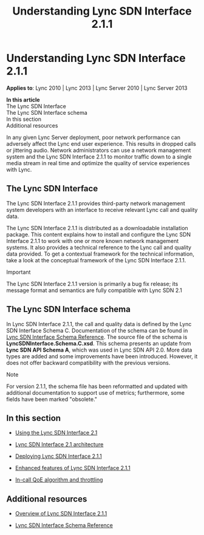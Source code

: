 ﻿---
title: Understanding Lync SDN Interface 2.1.1
TOCTitle: Understanding Lync SDN Interface 2.1.1
ms:assetid: 4c97bce1-4b8b-4c13-8ec6-99eed59d88fc
ms:mtpsurl: https://msdn.microsoft.com/en-us/library/Dn785193(v=office.15)
ms:contentKeyID: 62952675
ms.date: 02/16/2015
mtps_version: v=office.15
---

# Understanding Lync SDN Interface 2.1.1


**Applies to**: Lync 2010 | Lync 2013 | Lync Server 2010 | Lync Server 2013

**In this article**  
The Lync SDN Interface  
The Lync SDN Interface schema  
In this section  
Additional resources  

In any given Lync Server deployment, poor network performance can adversely affect the Lync end user experience. This results in dropped calls or jittering audio. Network administrators can use a network management system and the Lync SDN Interface 2.1.1 to monitor traffic down to a single media stream in real time and optimize the quality of service experiences with Lync.

## The Lync SDN Interface

The Lync SDN Interface 2.1.1 provides third-party network management system developers with an interface to receive relevant Lync call and quality data.

The Lync SDN Interface 2.1.1 is distributed as a downloadable installation package. This content explains how to install and configure the Lync SDN Interface 2.1.1 to work with one or more known network management systems. It also provides a technical reference to the Lync call and quality data provided. To get a contextual framework for the technical information, take a look at the conceptual framework of the Lync SDN Interface 2.1.1.


> [!IMPORTANT]
> <P>The Lync SDN Interface 2.1.1 version is primarily a bug fix release; its message format and semantics are fully compatible with Lync SDN 2.1</P>



## The Lync SDN Interface schema

In Lync SDN Interface 2.1.1, the call and quality data is defined by the Lync SDN Interface Schema C. Documentation of the schema can be found in [Lync SDN Interface Schema Reference](lync-sdn-interface-schema-reference.md). The source file of the schema is **LyncSDNInterface.Schema.C.xsd**. This schema presents an update from **Lync SDN API Schema A**, which was used in Lync SDN API 2.0. More data types are added and some improvements have been introduced. However, it does not offer backward compatibility with the previous versions.


> [!NOTE]
> <P>For version 2.1.1, the schema file has been reformatted and updated with additional documentation to support use of metrics; furthermore, some fields have been marked "obsolete."</P>



## In this section

  - [Using the Lync SDN Interface 2.1](using-the-lync-sdn-interface-2-1.md)

  - [Lync SDN Interface 2.1 architecture](lync-sdn-interface-2-1-architecture.md)

  - [Deploying Lync SDN Interface 2.1.1](deploying-lync-sdn-interface-2-1-1.md)

  - [Enhanced features of Lync SDN Interface 2.1.1](enhanced-features-of-lync-sdn-interface-2-1-1.md)

  - [In-call QoE algorithm and throttling](in-call-qoe-algorithm-and-throttling.md)

## Additional resources

  - [Overview of Lync SDN Interface 2.1.1](overview-of-lync-sdn-interface-2-1-1.md)

  - [Lync SDN Interface Schema Reference](lync-sdn-interface-schema-reference.md)

